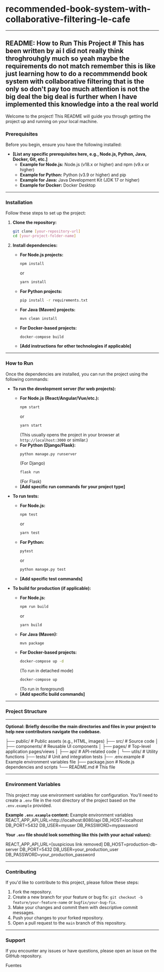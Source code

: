 # recommended-book-system-with-collaborative-filtering-le-cafe

---
## README: How to Run This Project # This has been written by ai I did not really think throghrouhgly much so yeah maybe the requirements do not match remember this is like just learning how to do a recommmendd book system with collaborative filtering that is the only so don't pay too much attention is not the big deal the big deal is further when I have implemented this knowledge into a the real world

Welcome to the project! This README will guide you through getting the project up and running on your local machine.

### Prerequisites

Before you begin, ensure you have the following installed:

* **[List any specific prerequisites here, e.g., Node.js, Python, Java, Docker, Git, etc.]**
    * **Example for Node.js:** Node.js (v18.x or higher) and npm (v9.x or higher)
    * **Example for Python:** Python (v3.9 or higher) and pip
    * **Example for Java:** Java Development Kit (JDK 17 or higher)
    * **Example for Docker:** Docker Desktop

---

### Installation

Follow these steps to set up the project:

1.  **Clone the repository:**
    ```bash
    git clone [your-repository-url]
    cd [your-project-folder-name]
    ```

2.  **Install dependencies:**
    * **For Node.js projects:**
        ```bash
        npm install
        ```
        or
        ```bash
        yarn install
        ```
    * **For Python projects:**
        ```bash
        pip install -r requirements.txt
        ```
    * **For Java (Maven) projects:**
        ```bash
        mvn clean install
        ```
    * **For Docker-based projects:**
        ```bash
        docker-compose build
        ```
    * **[Add instructions for other technologies if applicable]**

---

### How to Run

Once the dependencies are installed, you can run the project using the following commands:

* **To run the development server (for web projects):**
    * **For Node.js (React/Angular/Vue/etc.):**
        ```bash
        npm start
        ```
        or
        ```bash
        yarn start
        ```
        (This usually opens the project in your browser at `http://localhost:3000` or similar.)
    * **For Python (Django/Flask):**
        ```bash
        python manage.py runserver
        ```
        (For Django)
        ```bash
        flask run
        ```
        (For Flask)
    * **[Add specific run commands for your project type]**

* **To run tests:**
    * **For Node.js:**
        ```bash
        npm test
        ```
        or
        ```bash
        yarn test
        ```
    * **For Python:**
        ```bash
        pytest
        ```
        or
        ```bash
        python manage.py test
        ```
    * **[Add specific test commands]**

* **To build for production (if applicable):**
    * **For Node.js:**
        ```bash
        npm run build
        ```
        or
        ```bash
        yarn build
        ```
    * **For Java (Maven):**
        ```bash
        mvn package
        ```
    * **For Docker-based projects:**
        ```bash
        docker-compose up -d
        ```
        (To run in detached mode)
        ```bash
        docker-compose up
        ```
        (To run in foreground)
    * **[Add specific build commands]**

---

### Project Structure

---
**Optional: Briefly describe the main directories and files in your project to help new contributors navigate the codebase.**

├── public/                 # Public assets (e.g., HTML, images)
├── src/                    # Source code
│   ├── components/         # Reusable UI components
│   ├── pages/              # Top-level application pages/views
│   ├── api/                # API-related code
│   └── utils/              # Utility functions
├── tests/                  # Unit and integration tests
├── .env.example            # Example environment variables file
├── package.json            # Node.js dependencies and scripts
└── README.md               # This file


---

### Environment Variables

This project may use environment variables for configuration. You'll need to create a `.env` file in the root directory of the project based on the `.env.example` provided.

**Example `.env.example` content:**
Example environment variables
REACT_APP_API_URL=http://localhost:8080/api
DB_HOST=localhost
DB_PORT=5432
DB_USER=myuser
DB_PASSWORD=mypassword


**Your `.env` file should look something like this (with your actual values):**

REACT_APP_API_URL=[suspicious link removed]
DB_HOST=production-db-server
DB_PORT=5432
DB_USER=your_production_user
DB_PASSWORD=your_production_password


---

### Contributing

If you'd like to contribute to this project, please follow these steps:

1.  Fork the repository.
2.  Create a new branch for your feature or bug fix: `git checkout -b feature/your-feature-name` or `bugfix/your-bug-fix`.
3.  Make your changes and commit them with descriptive commit messages.
4.  Push your changes to your forked repository.
5.  Open a pull request to the `main` branch of this repository.

---

### Support

If you encounter any issues or have questions, please open an issue on the GitHub repository.

Fuentes
